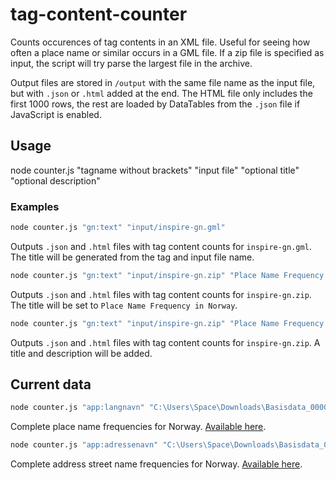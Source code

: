 # tag-content-counter
Counts occurences of tag contents in an XML file. Useful for seeing how often a place name or similar occurs in a GML file. If a zip file is specified as input, the script will try parse the largest file in the archive.

Output files are stored in `/output` with the same file name as the input file, but with `.json` or `.html` added at the end. The HTML file only includes the first 1000 rows, the rest are loaded by DataTables from the `.json` file if JavaScript is enabled.

## Usage
node counter.js "tagname without brackets" "input file" "optional title" "optional description"

### Examples
```bash
node counter.js "gn:text" "input/inspire-gn.gml" 
```
Outputs `.json` and `.html` files with tag content counts for `inspire-gn.gml`. The title will be generated from the tag and input file name.
```bash
node counter.js "gn:text" "input/inspire-gn.zip" "Place Name Frequency in Norway"
```
Outputs `.json` and `.html` files with tag content counts for `inspire-gn.zip`. The title will be set to `Place Name Frequency in Norway`.

```bash
node counter.js "gn:text" "input/inspire-gn.zip" "Place Name Frequency in Norway" "Shows the amount of times place names are used in Norway's INSPIRE place name data set. Data from Kartverket."
```
Outputs `.json` and `.html` files with tag content counts for `inspire-gn.zip`. A title and description will be added.

## Current data
```bash
node counter.js "app:langnavn" "C:\Users\Space\Downloads\Basisdata_0000_Norge_25833_StedsnavnKomplettSSR_GML.zip" "Place Name Frequency in Norway" "Shows the amount of times all official place names in Norway are used. Data from Kartverket."
```
Complete place name frequencies for Norway. [Available here](http://471.no/tag-content-counter/output/Basisdata_0000_Norge_25833_StedsnavnKomplettSSR_GML.zip.html).

```bash
node counter.js "app:adressenavn" "C:\Users\Space\Downloads\Basisdata_0000_Norge_4258_MatrikkelenVegadresse_GML.zip" "Address Street Name Frequency in Norway" "Shows the amount of addresses per street name in Norway. Data from Kartverket."
```
Complete address street name frequencies for Norway. [Available here](https://471.no/tag-content-counter/output/Basisdata_0000_Norge_4258_MatrikkelenVegadresse_GML.zip.html).
